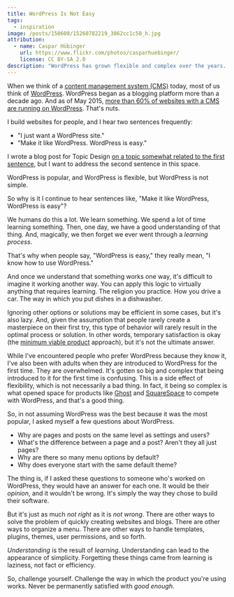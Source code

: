 ```yaml
---
title: WordPress Is Not Easy
tags:
  - inspiration
image: /posts/150608/15260782219_3862cc1c50_h.jpg
attribution:
  - name: Caspar Hübinger
    url: https://www.flickr.com/photos/casparhuebinger/
    license: CC BY-SA 2.0
description: "WordPress has grown flexible and complex over the years. Yet, people still believe it's easy to use. Why?"
---
```


When we think of a [content management system (CMS)](https://en.wikipedia.org/wiki/Content_management_system) today, most of us think of [WordPress](https://wordpress.org). WordPress began as a blogging platform more than a decade ago. And as of May 2015, [more than 60% of websites with a CMS are running on WordPress](http://w3techs.com/technologies/overview/content_management/all). That's nuts.

I build websites for people, and I hear two sentences frequently:

- "I just want a WordPress site."
- "Make it like WordPress. WordPress is easy."

I wrote a blog post for Topic Design [on a topic somewhat related to the first sentence](http://topicdesign.com/news/getting-better-sucks-), but I want to address the second sentence in this space.

WordPress is popular, and WordPress is flexible, but WordPress is not simple.

So why is it I continue to hear sentences like, "Make it like WordPress, WordPress is easy"?

We humans do this a lot. We learn something. We spend a lot of time learning something. Then, one day, we have a good understanding of that thing. And, magically, we then forget we ever went through a _learning process_.

That's why when people say, "WordPress is easy," they really mean, "I know how to use WordPress."

And once we understand that something works one way, it's difficult to imagine it working another way. You can apply this logic to virtually anything that requires learning. The religion you practice. How you drive a car. The way in which you put dishes in a dishwasher.

Ignoring other options or solutions may be efficient in some cases, but it's also lazy. And, given the assumption that people rarely create a masterpiece on their first try, this type of behavior will rarely result in the optimal process or solution. In other words, temporary satisfaction is okay (the [minimum viable product](https://en.wikipedia.org/wiki/Minimum_viable_product) approach), but it's not the ultimate answer.

While I've encountered people who prefer WordPress because they know it, I've also been with adults when they are introduced to WordPress for the first time. They are overwhelmed. It's gotten so big and complex that being introduced to it for the first time is confusing. This is a side effect of flexibility, which is not necessarily a bad thing. In fact, it being so complex is what opened space for products like [Ghost](https://ghost.org) and [SquareSpace](https://squarespace.com) to compete with WordPress, and that's a good thing.

So, in not assuming WordPress was the best because it was the most popular, I asked myself a few questions about WordPress.

- Why are pages and posts on the same level as settings and users?
- What's the difference between a page and a post? Aren't they all just pages?
- Why are there so many menu options by default?
- Why does everyone start with the same default theme?

The thing is, if I asked these questions to someone who's worked on WordPress, they would have an answer for each one. It would be their _opinion_, and it wouldn't be wrong. It's simply the way they chose to build their software.

But it's just as much _not right_ as it is _not wrong_. There are other ways to solve the problem of quickly creating websites and blogs. There are other ways to organize a menu. There are other ways to handle templates, plugins, themes, user permissions, and so forth.

_Understanding_ is the result of _learning_. Understanding can lead to the appearance of simplicity. Forgetting these things came from learning is laziness, not fact or efficiency.

So, challenge yourself. Challenge the way in which the product you're using works. Never be permanently satisfied with _good enough_.
